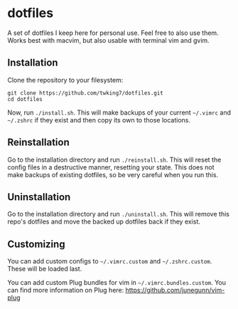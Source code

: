 # dotfiles

A set of dotfiles I keep here for personal use. Feel free to also use them. Works best with macvim, but also usable with terminal vim and gvim.

## Installation

Clone the repository to your filesystem:

```shell
git clone https://github.com/twking7/dotfiles.git
cd dotfiles
```

Now, run `./install.sh`. This will make backups of your current `~/.vimrc` and `~/.zshrc` if they exist and then copy its own to those locations.

## Reinstallation

Go to the installation directory and run `./reinstall.sh`. This will reset the config files in a destructive manner, resetting your state. This does not make backups of existing dotfiles, so be very careful when you run this.

## Uninstallation

Go to the installation directory and run `./uninstall.sh`. This will remove this repo's dotfiles and move the backed up dotfiles back if they exist.

## Customizing

You can add custom configs to `~/.vimrc.custom` and `~/.zshrc.custom`. These will be loaded last.

You can add custom Plug bundles for vim in `~/.vimrc.bundles.custom`. You can find more information on Plug here: https://github.com/junegunn/vim-plug

